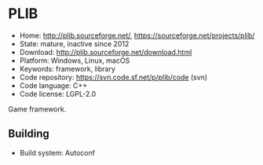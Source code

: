 # PLIB

- Home: http://plib.sourceforge.net/, https://sourceforge.net/projects/plib/
- State: mature, inactive since 2012
- Download: http://plib.sourceforge.net/download.html
- Platform: Windows, Linux, macOS
- Keywords: framework, library
- Code repository: https://svn.code.sf.net/p/plib/code (svn)
- Code language: C++
- Code license: LGPL-2.0

Game framework.

## Building

- Build system: Autoconf
